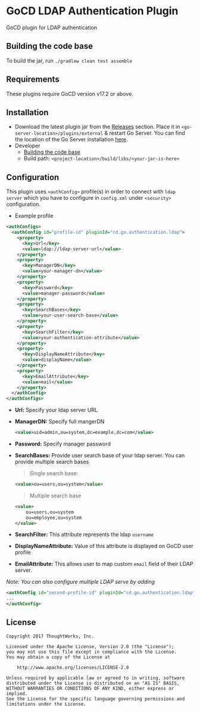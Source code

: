 # GoCD LDAP Authentication Plugin
GoCD plugin for LDAP authentication

## Building the code base
To build the jar, run `./gradlew clean test assemble`

## Requirements
These plugins require GoCD version v17.2 or above.

## Installation
- Download the latest plugin jar from the [Releases](https://github.com/gocd/gocd-ldap-authentication-plugin/releases) section. Place it in `<go-server-location>/plugins/external` & restart Go Server. You can find the location of the Go Server installation [here](http://www.go.cd/documentation/user/current/installation/installing_go_server.html#location-of-files-after-installation-of-go-server).
- Developer
    * [Building the code base](https://github.com/gocd/gocd-ldap-authentication-plugin/blob/master/README.md#building-the-code-base)
    * Build path: `<project-location>/build/libs/<your-jar-is-here>`

## Configuration
This plugin uses `<authConfig>` profile(s) in order to connect with `ldap server` which you have to configure in `config.xml` under `<security>` configuration.
  
* Example profile
 
```xml
<authConfigs>
  <authConfig id="profile-id" pluginId="cd.go.authentication.ldap">
    <property>
      <key>Url</key>
      <value>ldap://ldap-server-url</value>
    </property>
    <property>
      <key>ManagerDN</key>
      <value>your-manager-dn</value>
    </property>
    <property>
      <key>Password</key>
      <value>manager-password</value>
    </property>
    <property>
      <key>SearchBases</key>
      <value>your-user-search-base</value>
    </property>
    <property>
      <key>SearchFilter</key>
      <value>your-authentication-attribute</value>
    </property>
    <property>
      <key>DisplayNameAttribute</key>
      <value>displayName</value>
    </property>
    <property>
      <key>EmailAttribute</key>
      <value>mail</value>
    </property>
  </authConfig>
</authConfigs>
``` 
* **Url:** Specify your ldap server URL
* **ManagerDN:** Specify full mangerDN
 
    ```xml 
    <value>uid=admin,ou=system,dc=example,dc=com</value> 
    ```
* **Password:** Specify manager password
* **SearchBases:** Provide user search base of your ldap server. You can provide multiple search bases

    > Single search base: 
    ```xml 
    <value>ou=users,ou=system</value> 
    ```
    
    > Multiple search base
    ```xml 
    <value>
        ou=users,ou=system
        ou=employee,ou=system
    </value> 
    ```
* **SearchFilter:** This attribute represents the ldap `username`
* **DisplayNameAttribute:** Value of this attribute is displayed on GoCD user profile
* **EmailAttribute:** This allows user to map custom `email` field of their LDAP server.
 

*Note: You can also configure multiple LDAP serve by adding* 
```xml
<authConfig id="second-profile-id" pluginId="cd.go.authentication.ldap">
...
</authConfig>
```


## License

```plain
Copyright 2017 ThoughtWorks, Inc.

Licensed under the Apache License, Version 2.0 (the "License");
you may not use this file except in compliance with the License.
You may obtain a copy of the License at

    http://www.apache.org/licenses/LICENSE-2.0

Unless required by applicable law or agreed to in writing, software
distributed under the License is distributed on an "AS IS" BASIS,
WITHOUT WARRANTIES OR CONDITIONS OF ANY KIND, either express or implied.
See the License for the specific language governing permissions and
limitations under the License.
```
